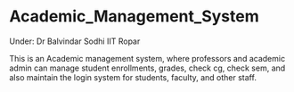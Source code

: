 # Academic_Management_System

Under: Dr Balvindar Sodhi IIT Ropar

This is an Academic management system, where professors and academic admin can manage student enrollments, grades, check cg, check sem, and also maintain the login system for students, faculty, and other staff.
